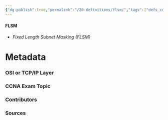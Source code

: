 ```yaml
---
{"dg-publish":true,"permalink":"/20-definitions/flsm/","tags":["defs_ccna"]}
---
```


#### FLSM
- *Fixed Length Subnet Masking (FLSM)*







# Metadata
### OSI or TCP/IP Layer

### CCNA Exam Topic

### Contributors

### Sources

